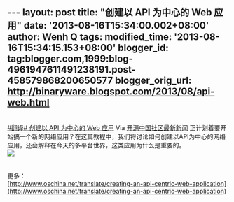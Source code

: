 --- layout: post title: "创建以 API 为中心的 Web 应用" date:
'2013-08-16T15:34:00.002+08:00' author: Wenh Q tags: modified\_time:
'2013-08-16T15:34:15.153+08:00' blogger\_id:
tag:blogger.com,1999:blog-4961947611491238191.post-458579868200650577
blogger\_orig\_url: http://binaryware.blogspot.com/2013/08/api-web.html
---
[\
\#翻译\# 创建以 API 为中心的 Web
应用](http://www.oschina.net/translate/creating-an-api-centric-web-application)
Via [开源中国社区最新新闻](http://www.oschina.net/?from=rss)
正计划着要开始搞一个新的网络应用？在这篇教程中，我们将讨论如何创建以API为中心的网络应用，还会解释在今天的多平台世界，这类应用为什么是重要的。\
![](http://static.oschina.net/uploads/space/2013/0813/202009_pPds_249334.jpg)\
\
\
更多：\
[http://www.oschina.net/translate/creating-an-api-centric-web-application](http://www.oschina.net/translate/creating-an-api-centric-web-application)
